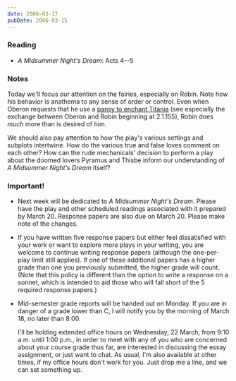 ```yaml
---
date: 2006-03-17
pubDate: 2006-03-15
---
```


### Reading

* <cite>A Midsummer Night's Dream</cite>: Acts 4--5

### Notes

Today we'll focus our attention on the fairies, especially on Robin. Note how his behavior is anathema to any sense of order or control. Even when Oberon requests that he use a [pansy to enchant Titania](https://en.wikipedia.org/wiki/Pansy#Pansies_in_the_Arts_and_Culture) (see especially the exchange between Oberon and Robin beginning at 2.1.155), Robin does *much* more than is desired of him.

We should also pay attention to how the play's various settings and subplots intertwine. How do the various true and false loves comment on each other? How can the rude mechanicals' decision to perform a play about the doomed lovers Pyramus and Thisbe inform our understanding of <cite>A Midsummer Night's Dream</cite> itself?

### Important!


* Next week will be dedicated to <cite>A Midsummer Night's Dream</cite>. Please have the play and other scheduled readings associated with it prepared by March 20. Response papers are also due on March 20. Please make note of the changes.
* If you have written five response papers but either feel dissatisfied with your work or want to explore more plays in your writing, you are welcome to continue writing response papers (although the one-per-play limit still applies). If one of these additional papers has a higher grade than one you previously submitted, the higher grade will count. (Note that this policy is different than the option to write a response on a sonnet, which is intended to aid those who will fall short of the 5 required response papers.)
* Mid-semester grade reports will be handed out on Monday. If you are in danger of a grade lower than C, I will notify you by the morning of March 18, no later than 8:00.

  I'll be holding extended office hours on Wednesday, 22 March, from 9:10 a.m. until 1:00 p.m., in order to meet with any of you who are concerned about your course grade thus far, are interested in discussing the essay assignment, or just want to chat. As usual, I'm also available at other times, if my office hours don't work for you. Just drop me a line, and we can set something up.
